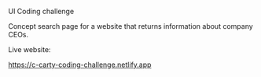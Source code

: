 UI Coding challenge

Concept search page for a website that returns information about company CEOs.

Live website:

https://c-carty-coding-challenge.netlify.app


